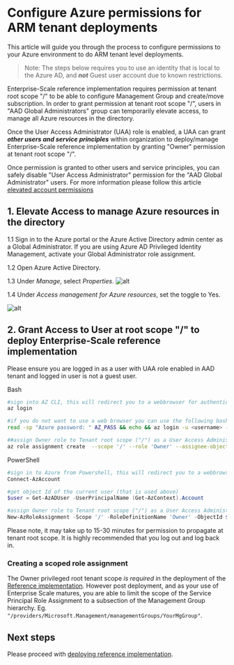 # Configure Azure permissions for ARM tenant deployments

This article will guide you through the process to configure permissions to your Azure environment to do ARM tenant level deployments.

> Note: The steps below requires you to use an identity that is local to the Azure AD, and **_not_** Guest user account due to known restrictions.

Enterprise-Scale reference implementation requires permission at tenant root scope "/" to be able to configure Management Group and create/move subscription. In order to grant permission at tenant root scope "/", users in "AAD Global Administrators" group can temporarily elevate access, to manage all Azure resources in the directory.

Once the User Access Administrator (UAA) role is enabled, a UAA can grant **_other users and service principles_** within organization to deploy/manage Enterprise-Scale reference implementation by granting "Owner" permission at tenant root scope "/".

Once permission is granted to other users and service principles, you can safely disable "User Access Administrator" permission for the "AAD Global Administrator" users. For more information please follow this article [elevated account permissions](https://docs.microsoft.com/en-us/azure/role-based-access-control/elevate-access-global-admin)

## 1. Elevate Access to manage Azure resources in the directory

1.1 Sign in to the Azure portal or the Azure Active Directory admin center as a Global Administrator. If you are using Azure AD Privileged Identity Management, activate your Global Administrator role assignment.

1.2 Open Azure Active Directory.

1.3 Under _Manage_, select _Properties_.
![alt](https://docs.microsoft.com/en-us/azure/role-based-access-control/media/elevate-access-global-admin/azure-active-directory-properties.png)

1.4 Under _Access management for Azure resources_, set the toggle to Yes.

![alt](https://docs.microsoft.com/en-us/azure/role-based-access-control/media/elevate-access-global-admin/aad-properties-global-admin-setting.png)

## 2. Grant Access to User at root scope "/" to deploy Enterprise-Scale reference implementation

Please ensure you are logged in as a user with UAA role enabled in AAD tenant and logged in user is not a guest user.

Bash

````bash
#sign into AZ CLI, this will redirect you to a webbrowser for authentication, if required
az login

#if you do not want to use a web browser you can use the following bash
read -sp "Azure password: " AZ_PASS && echo && az login -u <username> -p $AZ_PASS

##assign Owner role to Tenant root scope ("/") as a User Access Administrator (gets object Id of the current user (az login))
az role assignment create  --scope '/' --role 'Owner' --assignee-object-id $(az ad signed-in-user show --query objectId)
````

PowerShell

````powershell
#sign in to Azure from Powershell, this will redirect you to a webbrowser for authentication, if required
Connect-AzAccount

#get object Id of the current user (that is used above)
$user = Get-AzADUser -UserPrincipalName (Get-AzContext).Account

#assign Owner role to Tenant root scope ("/") as a User Access Administrator
New-AzRoleAssignment -Scope '/' -RoleDefinitionName 'Owner' -ObjectId $user.Id
````

Please note, it may take up to 15-30 minutes for permission to propagate at tenant root scope. It is highly recommended that you log out and log back in.

### Creating a scoped role assignment

The Owner privileged root tenant scope *is required* in the deployment of the [Reference implementation](EnterpriseScale-Deploy-reference-implentations.md).  However post deployment, and as your use of Enterprise Scale matures, you are able to limit the scope of the Service Principal Role Assignment to a subsection of the Management Group hierarchy.
Eg. `"/providers/Microsoft.Management/managementGroups/YourMgGroup"`.

## Next steps

Please proceed with [deploying reference implementation](./EnterpriseScale-Deploy-reference-implentations.md).
